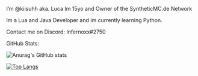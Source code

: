 I’m @kiisuhh aka. Luca
Im 15yo and Owner of the SyntheticMC.de Network

Im a Lua and Java Developer and im currently learning Python.

Contact me on Discord:
Infernoxx#2750


GitHub Stats:

![Anurag's GitHub stats](https://github-readme-stats.vercel.app/api?username=infernoxx&show_icons=true&theme=radical)

[![Top Langs](https://github-readme-stats.vercel.app/api/top-langs/?username=infernoxx&layout=compact)](https://github.com/anuraghazra/github-readme-stats)
